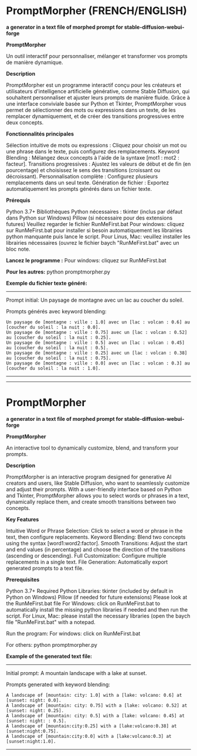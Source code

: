 # PromptMorpher (FRENCH/ENGLISH)
**a generator in a text file of morphed prompt for  stable-diffusion-webui-forge**


**PromptMorpher**

Un outil interactif pour personnaliser, mélanger et transformer vos prompts de manière dynamique.

**Description**

PromptMorpher est un programme interactif conçu pour les créateurs et utilisateurs d'intelligence artificielle générative, comme Stable Diffusion, qui souhaitent personnaliser et ajuster leurs prompts de manière fluide. Grâce à une interface conviviale basée sur Python et Tkinter, PromptMorpher vous permet de sélectionner des mots ou expressions dans un texte, de les remplacer dynamiquement, et de créer des transitions progressives entre deux concepts.

**Fonctionnalités principales**

Sélection intuitive de mots ou expressions : Cliquez pour choisir un mot ou une phrase dans le texte, puis configurez des remplacements.
Keyword Blending : Mélangez deux concepts à l'aide de la syntaxe [mot1 : mot2 : facteur].
Transitions progressives : Ajustez les valeurs de début et de fin (en pourcentage) et choisissez le sens des transitions (croissant ou décroissant).
Personnalisation complète : Configurez plusieurs remplacements dans un seul texte.
Génération de fichier : Exportez automatiquement les prompts générés dans un fichier texte.

**Prérequis**

Python 3.7+
Bibliothèques Python nécessaires :
tkinter (inclus par défaut dans Python sur Windows)
Pillow (si nécessaire pour des extensions futures)
Veuillez regarder le fichier RunMeFirst.bat
Pour windows: cliquez sur RunMeFirst.bat pour installer si besoin automatiquement les librairies python manquante puis lance le script.
Pour Linus, Mac: veuillez installer les librairies nécessaires (ouvrez le fichier baych "RunMeFirst.bat" avec un bloc note.


**Lancez le programme :**
Pour windows: cliquez sur RunMeFirst.bat

**Pour les autres:**
python promptmorpher.py



**Exemple du fichier texte généré:**

-----
Prompt initial:
Un paysage de montagne avec un lac au coucher du soleil.

Prompts générés avec keyword blending:
```
Un paysage de [montagne : ville : 1.0] avec un [lac : volcan : 0.6] au [coucher du soleil : la nuit : 0.0].
Un paysage de [montagne : ville : 0.75] avec un [lac : volcan : 0.52] au [coucher du soleil : la nuit : 0.25].
Un paysage de [montagne : ville : 0.5] avec un [lac : volcan : 0.45] au [coucher du soleil : la nuit : 0.5].
Un paysage de [montagne : ville : 0.25] avec un [lac : volcan : 0.38] au [coucher du soleil : la nuit : 0.75].
Un paysage de [montagne : ville : 0.0] avec un [lac : volcan : 0.3] au [coucher du soleil : la nuit : 1.0].
```
-----
-----

# PromptMorpher

**a generator in a text file of morphed prompt for stable-diffusion-webui-forge**

**PromptMorpher**

An interactive tool to dynamically customize, blend, and transform your prompts.

**Description**

PromptMorpher is an interactive program designed for generative AI creators and users, like Stable Diffusion, who want to seamlessly customize and adjust their prompts. With a user-friendly interface based on Python and Tkinter, PromptMorpher allows you to select words or phrases in a text, dynamically replace them, and create smooth transitions between two concepts.

**Key Features**

Intuitive Word or Phrase Selection: Click to select a word or phrase in the text, then configure replacements.
Keyword Blending: Blend two concepts using the syntax [word1:word2:factor].
Smooth Transitions: Adjust the start and end values ​​(in percentage) and choose the direction of the transitions (ascending or descending).
Full Customization: Configure multiple replacements in a single text.
File Generation: Automatically export generated prompts to a text file.

**Prerequisites**

Python 3.7+
Required Python Libraries:
tkinter (included by default in Python on Windows)
Pillow (if needed for future extensions)
Please look at the RunMeFirst.bat file
For Windows: click on RunMeFirst.bat to automatically install the missing python libraries if needed and then run the script.
For Linux, Mac: please install the necessary libraries (open the baych file "RunMeFirst.bat" with a notepad.

Run the program:
For windows: click on RunMeFirst.bat

For others:
python promptmorpher.py

**Example of the generated text file:**

-----
Initial prompt:
A mountain landscape with a lake at sunset.

Prompts generated with keyword blending:
```
A landscape of [mountain: city: 1.0] with a [lake: volcano: 0.6] at [sunset: night: 0.0].
A landscape of [mountain: city: 0.75] with a [lake: volcano: 0.52] at [sunset: night: 0.25].
A landscape of [mountain: city: 0.5] with a [lake: volcano: 0.45] at [sunset: night: : 0.5].
A landscape of [mountain:city:0.25] with a [lake:volcano:0.38] at [sunset:night:0.75].
A landscape of [mountain:city:0.0] with a [lake:volcano:0.3] at [sunset:night:1.0].
```
-----

